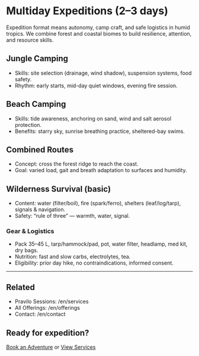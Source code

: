 # Multiday Expeditions (2–3 days)

Expedition format means autonomy, camp craft, and safe logistics in humid tropics. We combine forest and coastal biomes to build resilience, attention, and resource skills.

## Jungle Camping
- Skills: site selection (drainage, wind shadow), suspension systems, food safety.
- Rhythm: early starts, mid-day quiet windows, evening fire session.

## Beach Camping
- Skills: tide awareness, anchoring on sand, wind and salt aerosol protection.
- Benefits: starry sky, sunrise breathing practice, sheltered-bay swims.

## Combined Routes
- Concept: cross the forest ridge to reach the coast.
- Goal: varied load, gait and breath adaptation to surfaces and humidity.

## Wilderness Survival (basic)
- Content: water (filter/boil), fire (spark/ferro), shelters (leaf/log/tarp), signals & navigation.
- Safety: “rule of three” — warmth, water, signal.

### Gear & Logistics
- Pack 35–45 L, tarp/hammock/pad, pot, water filter, headlamp, med kit, dry bags.
- Nutrition: fast and slow carbs, electrolytes, tea.
- Eligibility: prior day hike, no contraindications, informed consent.

---

## Related
- Pravilo Sessions: /en/services
- All Offerings: /en/offerings
- Contact: /en/contact

## Ready for expedition?
[Book an Adventure](/en/contact) or [View Services](/en/services)
